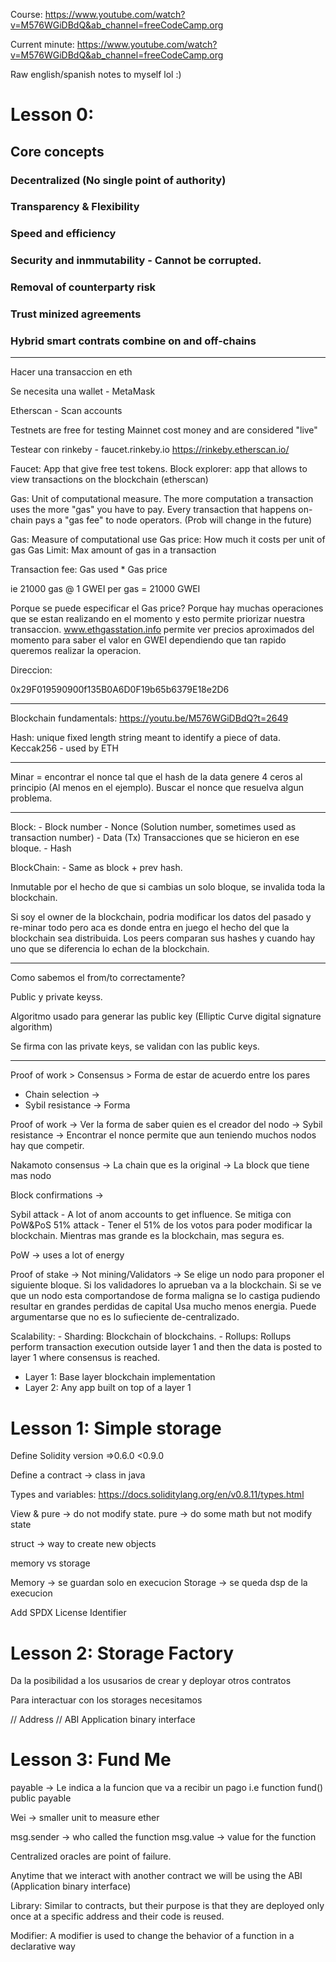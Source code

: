 Course: https://www.youtube.com/watch?v=M576WGiDBdQ&ab_channel=freeCodeCamp.org

Current minute: https://www.youtube.com/watch?v=M576WGiDBdQ&ab_channel=freeCodeCamp.org

Raw english/spanish notes to myself lol :)

# Lesson 0:

## Core concepts

### Decentralized (No single point of authority)
### Transparency & Flexibility
### Speed and efficiency
### Security and inmmutability - Cannot be corrupted. 
### Removal of counterparty risk
### Trust minized agreements
### Hybrid smart contrats combine on and off-chains

---

Hacer una transaccion en eth

Se necesita una wallet - MetaMask

Etherscan - Scan accounts 

Testnets are free for testing
Mainnet cost money and are considered "live"

Testear con rinkeby - faucet.rinkeby.io
https://rinkeby.etherscan.io/

Faucet: App that give free test tokens.
Block explorer: app that allows to view transactions on the blockchain (etherscan)

Gas: Unit of computational measure. The more computation a transaction uses the more "gas" you have to pay. Every transaction that happens on-chain pays a "gas fee" to node operators. (Prob will change in the future)

Gas: Measure of computational use
Gas price: How much it costs per unit of gas
Gas Limit: Max amount of gas in a transaction

Transaction fee: Gas used * Gas price

ie
21000 gas @ 1 GWEI per gas = 21000 GWEI

Porque se puede especificar el Gas price? Porque hay muchas operaciones que se estan realizando en el momento y esto permite priorizar nuestra transaccion. www.ethgasstation.info permite ver precios aproximados del momento para saber el valor en GWEI dependiendo que tan rapido queremos realizar la operacion.

Direccion:

0x29F019590900f135B0A6D0F19b65b6379E18e2D6

------------------------------------------------------

Blockchain fundamentals: https://youtu.be/M576WGiDBdQ?t=2649

Hash: unique fixed length string meant to identify a piece of data.
Keccak256 - used by ETH

------------------------------------------------------

Minar = encontrar el nonce tal que el hash de la data genere 4 ceros al principio (Al menos en el ejemplo). Buscar el nonce que resuelva algun problema.

------------------------------------------------------

Block:
    - Block number
    - Nonce (Solution number, sometimes used as transaction number)
    - Data (Tx) Transacciones que se hicieron en ese bloque.
    - Hash

BlockChain:
    - Same as block + prev hash.

Inmutable por el hecho de que si cambias un solo bloque, se invalida toda la blockchain.

Si soy el owner de la blockchain, podria modificar los datos del pasado y re-minar todo pero aca es donde entra en juego el hecho del que la blockchain sea distribuida. Los peers comparan sus hashes y cuando hay uno que se diferencia lo echan de la blockchain.


------------------------------------------------------
Como sabemos el from/to correctamente?

Public y private keyss.

Algoritmo usado para generar las public key (Elliptic Curve digital signature algorithm)

Se firma con las private keys, se validan con las public keys.

------------------------------------------------------

Proof of work > Consensus > Forma de estar de acuerdo entre los pares

- Chain selection ->
- Sybil resistance -> Forma

Proof of work -> Ver la forma de saber quien es el creador del nodo ->  Sybil resistance -> Encontrar el nonce permite que aun teniendo muchos nodos hay que competir.


Nakamoto consensus -> La chain que es la original -> La block que tiene mas nodo

Block confirmations -> 

Sybil attack - A lot of anom accounts to get influence. Se mitiga con PoW&PoS
51% attack - Tener el 51% de los votos para poder modificar la blockchain. Mientras mas grande es la blockchain, mas segura es.

PoW  -> uses a lot of energy

Proof of stake -> Not mining/Validators -> Se elige un nodo para proponer el siguiente bloque. Si los validadores lo aprueban va a la blockchain. Si se ve que un nodo esta comportandose de forma maligna se lo castiga pudiendo resultar en grandes perdidas de capital
Usa mucho menos energia. 
Puede argumentarse que no es lo sufieciente de-centralizado.

Scalability:
    - Sharding: Blockchain of blockchains.
    - Rollups: Rollups perform transaction execution outside layer 1 and then the data is posted to layer 1 where consensus is reached.

- Layer 1: Base layer blockchain implementation
- Layer 2: Any app built on top of a layer 1

# Lesson 1: Simple storage


Define Solidity version =>0.6.0 <0.9.0

Define a contract -> class in java

Types and variables: https://docs.soliditylang.org/en/v0.8.11/types.html

View & pure -> do not modify state.
pure -> do some math but not modify state

struct -> way to create new objects

memory vs storage

Memory -> se guardan solo en execucion
Storage -> se queda dsp de la execucion

Add SPDX License Identifier


# Lesson 2: Storage Factory

Da la posibilidad a los ususarios de crear y deployar otros contratos

Para interactuar con los storages necesitamos

// Address
// ABI Application binary interface

# Lesson 3: Fund Me

payable -> Le indica a la funcion que va a recibir un pago
i.e function fund() public payable

Wei -> smaller unit to measure ether

msg.sender -> who called the function
msg.value -> value for the function


Centralized oracles are point of failure.

Anytime that we interact with another contract we will be using the ABI (Application binary interface)

Library: Similar to contracts, but their purpose is that they are deployed only once at a specific address and their code is reused.

Modifier: A modifier is used to change the behavior of a function in a declarative way